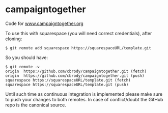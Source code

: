 # campaigntogether
Code for www.campaigntogether.org

To use this with squarespace (you will need correct credentials), after cloning:

```$ git remote add squarespace https://squarespaceURL/template.git```

So you should have:

```
$ git remote -v
origin	https://github.com/cbrody/campaigntogether.git (fetch)
origin	https://github.com/cbrody/campaigntogether.git (push)
squarespace	https://squarespaceURL/template.git (fetch)
squarespace	https://squarespaceURL/template.git (push)
```

Until such time as continuous integration is implemented please make sure to push your changes to both remotes. 
In case of conflict/doubt the GitHub repo is the canonical source.
